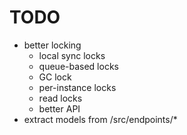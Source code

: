 # TODO
- better locking
  - local sync locks
  - queue-based locks
  - GC lock
  - per-instance locks
  - read locks
  - better API
- extract models from /src/endpoints/*
